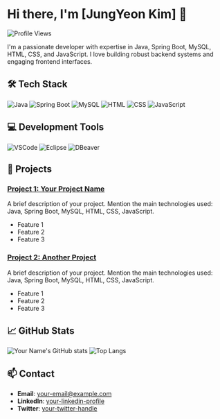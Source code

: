 # Hi there, I'm [JungYeon Kim] 👋

![Profile Views](https://komarev.com/ghpvc/?username=yourusername&color=brightgreen)

I'm a passionate developer with expertise in Java, Spring Boot, MySQL, HTML, CSS, and JavaScript. I love building robust backend systems and engaging frontend interfaces.

## 🛠 Tech Stack
![Java](https://img.shields.io/badge/Java-ED8B00?style=for-the-badge&logo=java&logoColor=white)
![Spring Boot](https://img.shields.io/badge/Spring%20Boot-6DB33F?style=for-the-badge&logo=spring-boot&logoColor=white)
![MySQL](https://img.shields.io/badge/MySQL-4479A1?style=for-the-badge&logo=mysql&logoColor=white)
![HTML](https://img.shields.io/badge/HTML5-E34F26?style=for-the-badge&logo=html5&logoColor=white)
![CSS](https://img.shields.io/badge/CSS3-1572B6?style=for-the-badge&logo=css3&logoColor=white)
![JavaScript](https://img.shields.io/badge/JavaScript-F7DF1E?style=for-the-badge&logo=javascript&logoColor=black)

## 💻 Development Tools
![VSCode](https://img.shields.io/badge/VSCode-007ACC?style=for-the-badge&logo=visual-studio-code&logoColor=white)
![Eclipse](https://img.shields.io/badge/Eclipse-2C2255?style=for-the-badge&logo=eclipse&logoColor=white)
![DBeaver](https://img.shields.io/badge/DBeaver-372923?style=for-the-badge&logo=dbeaver&logoColor=white)

## 🚀 Projects

### [Project 1: Your Project Name](https://github.com/yourusername/project1)
A brief description of your project. Mention the main technologies used: Java, Spring Boot, MySQL, HTML, CSS, JavaScript.
- Feature 1
- Feature 2
- Feature 3

### [Project 2: Another Project](https://github.com/yourusername/project2)
A brief description of your project. Mention the main technologies used: Java, Spring Boot, MySQL, HTML, CSS, JavaScript.
- Feature 1
- Feature 2
- Feature 3

## 📈 GitHub Stats
![Your Name's GitHub stats](https://github-readme-stats.vercel.app/api?username=yourusername&show_icons=true&theme=radical)
![Top Langs](https://github-readme-stats.vercel.app/api/top-langs/?username=yourusername&layout=compact&theme=radical)

## 📫 Contact
- **Email**: [your-email@example.com](mailto:your-email@example.com)
- **LinkedIn**: [your-linkedin-profile](https://linkedin.com/in/yourprofile)
- **Twitter**: [your-twitter-handle](https://twitter.com/yourhandle)
